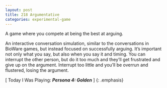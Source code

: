 ```yaml
---
layout: post
title: 218 Argumentative
categories: experimental-game
---
```

A game where you compete at being the best at arguing.

An interactive conversation simulation, similar to the conversations in BioWare games, but instead focused on successfully arguing.  It’s important not only what you say, but also when you say it and timing.  You can interrupt the other person, but do it too much and they’ll get frustrated and give up on the argument.  Interrupt too little and you’ll be overrun and flustered, losing the argument.

[ Today I Was Playing: ***Persona 4: Golden*** ]
{: .emphasis}

